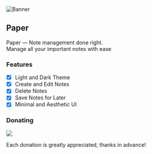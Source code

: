 ![Banner](https://user-images.githubusercontent.com/70282966/224508931-89716813-b737-4093-853c-c97bb8ef8c1a.svg)

## Paper
Paper — Note management done right.   
Manage all your important notes with ease

### Features
- [x] Light and Dark Theme
- [x] Create and Edit Notes
- [x] Delete Notes
- [X] Save Notes for Later
- [x] Minimal and Aesthetic UI

### Donating
<a href="https://www.buymeacoffee.com/xeroKun"><img src="https://img.buymeacoffee.com/button-api/?text=Buy me a coffee&emoji=&slug=xeroKun&button_colour=3DDC84&font_colour=000000&font_family=Lato&outline_colour=000000&coffee_colour=ffffff" /></a>

Each donation is greatly appreciated, thanks in advance!
